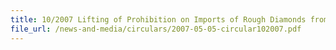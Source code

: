 ```yaml
---
title: 10/2007 Lifting of Prohibition on Imports of Rough Diamonds from Liberia
file_url: /news-and-media/circulars/2007-05-05-circular102007.pdf
---
```

